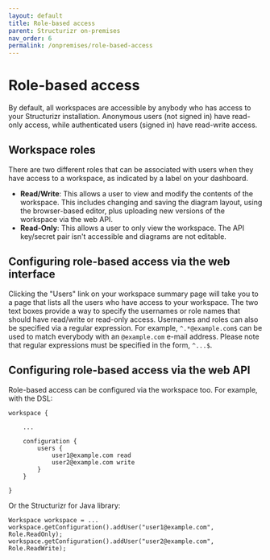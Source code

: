 ```yaml
---
layout: default
title: Role-based access
parent: Structurizr on-premises
nav_order: 6
permalink: /onpremises/role-based-access
---
```


# Role-based access

By default, all workspaces are accessible by anybody who has access to your Structurizr installation.
Anonymous users (not signed in) have read-only access, while authenticated users (signed in) have read-write access.

## Workspace roles

There are two different roles that can be associated with users when they have access to a workspace, as indicated by a label on your dashboard.

- __Read/Write__: This allows a user to view and modify the contents of the workspace. This includes changing and saving the diagram layout, using the browser-based editor, plus uploading new versions of the workspace via the web API.
- __Read-Only__: This allows a user to only view the workspace. The API key/secret pair isn't accessible and diagrams are not editable.

## Configuring role-based access via the web interface

Clicking the "Users" link on your workspace summary page will take you to a page that lists all the users who have access to your workspace.
The two text boxes provide a way to specify the usernames or role names that should have
read/write or read-only access.
Usernames and roles can also be specified via a regular expression.
For example, `^.*@example.com$` can be used to match everybody with an `@example.com` e-mail address.
Please note that regular expressions must be specified in the form, `^...$`.

## Configuring role-based access via the web API

Role-based access can be configured via the workspace too. For example, with the DSL:

```
workspace {

    ...
    
    configuration {
        users {
            user1@example.com read
            user2@example.com write
        }
    }

}
```

Or the Structurizr for Java library:

```
Workspace workspace = ...
workspace.getConfiguration().addUser("user1@example.com", Role.ReadOnly);
workspace.getConfiguration().addUser("user2@example.com", Role.ReadWrite);
```